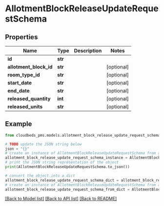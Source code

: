 # AllotmentBlockReleaseUpdateRequestSchema


## Properties

Name | Type | Description | Notes
------------ | ------------- | ------------- | -------------
**id** | **str** |  | 
**allotment_block_id** | **str** |  | [optional] 
**room_type_id** | **str** |  | [optional] 
**start_date** | **str** |  | [optional] 
**end_date** | **str** |  | [optional] 
**released_quantity** | **int** |  | [optional] 
**released_units** | **str** |  | [optional] 

## Example

```python
from cloudbeds_pms.models.allotment_block_release_update_request_schema import AllotmentBlockReleaseUpdateRequestSchema

# TODO update the JSON string below
json = "{}"
# create an instance of AllotmentBlockReleaseUpdateRequestSchema from a JSON string
allotment_block_release_update_request_schema_instance = AllotmentBlockReleaseUpdateRequestSchema.from_json(json)
# print the JSON string representation of the object
print(AllotmentBlockReleaseUpdateRequestSchema.to_json())

# convert the object into a dict
allotment_block_release_update_request_schema_dict = allotment_block_release_update_request_schema_instance.to_dict()
# create an instance of AllotmentBlockReleaseUpdateRequestSchema from a dict
allotment_block_release_update_request_schema_from_dict = AllotmentBlockReleaseUpdateRequestSchema.from_dict(allotment_block_release_update_request_schema_dict)
```
[[Back to Model list]](../README.md#documentation-for-models) [[Back to API list]](../README.md#documentation-for-api-endpoints) [[Back to README]](../README.md)


